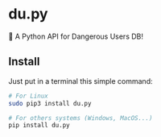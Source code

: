 # du.py
🦴 A Python API for Dangerous Users DB!

## Install
Just put in a terminal this simple command:
```sh
# For Linux
sudo pip3 install du.py

# For others systems (Windows, MacOS...)
pip install du.py
```
